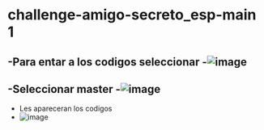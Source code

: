 # challenge-amigo-secreto_esp-main 1
-Para entar a los codigos seleccionar 
-![image](https://github.com/user-attachments/assets/188676cc-a266-4bb1-8f7c-59f456c1593a)
-
-Seleccionar master
-![image](https://github.com/user-attachments/assets/4721182d-8882-4667-a311-bd821a0ebf88)
-
- Les apareceran los codigos
- ![image](https://github.com/user-attachments/assets/60e6de41-c15e-452d-8720-7b1be1568edd)


